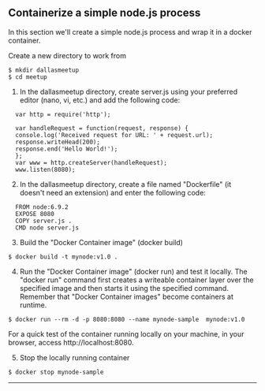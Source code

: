 
## Containerize a simple node.js process

In this section we'll create a simple node.js process and wrap it in a docker container.

Create a new directory to work from 
```
$ mkdir dallasmeetup
$ cd meetup
```

1. In the dallasmeetup directory, create server.js using your preferred editor (nano, vi, etc.) and add the following code:
```
  var http = require('http');

  var handleRequest = function(request, response) {
  console.log('Received request for URL: ' + request.url);
  response.writeHead(200);
  response.end('Hello World!');
  };
  var www = http.createServer(handleRequest);
  www.listen(8080);
```

2. In the dallasmeetup directory, create a file named "Dockerfile" (it doesn't need an extension) and enter the following code:

```
  FROM node:6.9.2
  EXPOSE 8080
  COPY server.js .
  CMD node server.js
```

3. Build the "Docker Container image" (docker build)
```
$ docker build -t mynode:v1.0 .
```

4. Run the "Docker Container image" (docker run) and test it locally.  The "docker run" command first creates a writeable container layer over the specified image and then starts it using the specified command.  Remember that "Docker Container images" become containers at runtime.

```
$ docker run --rm -d -p 8080:8080 --name mynode-sample  mynode:v1.0
```

  For a quick test of the container running locally on your machine, in your browser, access http://localhost:8080.  

5. Stop the locally running container

```  
$ docker stop mynode-sample
```


---
